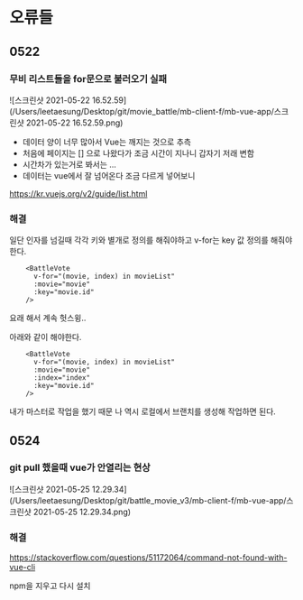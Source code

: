 # 오류들

## 0522

### 무비 리스트들을 for문으로 불러오기 실패



![스크린샷 2021-05-22 16.52.59](/Users/leetaesung/Desktop/git/movie_battle/mb-client-f/mb-vue-app/스크린샷 2021-05-22 16.52.59.png)



- 데이터 양이 너무 많아서 Vue는 깨지는 것으로 추측
- 처음에 페이지는 [] 으로 나왔다가 조금 시간이 지나니 갑자기 저래 변함
- 시간차가 있는거로 봐서는 ...
- 데이터는 vue에서 잘 넘어온다 조금 다르게 넣어보니



https://kr.vuejs.org/v2/guide/list.html



### 해결

일단 인자를 넘길때 각각 키와 별개로 정의를 해줘야하고 v-for는 key 값 정의를 해줘야한다.  

```
    <BattleVote
      v-for="(movie, index) in movieList"
      :movie="movie"
      :key="movie.id"
    />
```

요래 해서 계속 헛스윙..



아래와 같이 해야한다.

```
    <BattleVote
      v-for="(movie, index) in movieList"
      :movie="movie"
      :index="index"
      :key="movie.id"
    />
```

내가 마스터로 작업을 했기 때문 나 역시 로컬에서 브랜치를 생성해 작업하면 된다.



## 0524

### git pull 했을때 vue가 안열리는 현상

![스크린샷 2021-05-25 12.29.34](/Users/leetaesung/Desktop/git/battle_movie_v3/mb-client-f/mb-vue-app/스크린샷 2021-05-25 12.29.34.png)

### 해결

https://stackoverflow.com/questions/51172064/command-not-found-with-vue-cli

npm을 지우고 다시 설치